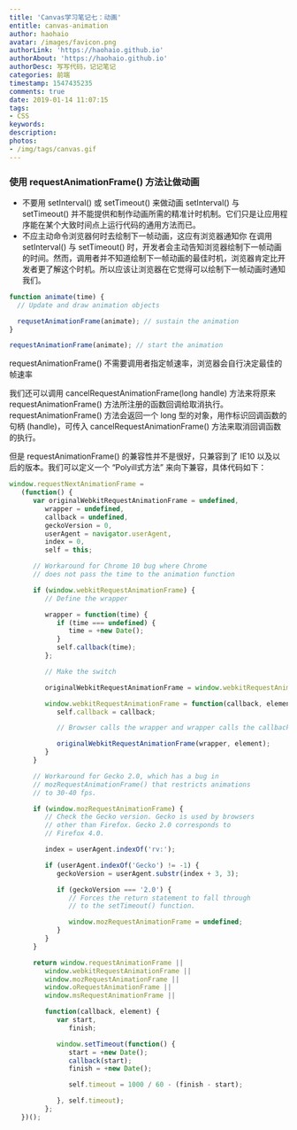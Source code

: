 ```yaml
---
title: 'Canvas学习笔记七：动画'
entitle: canvas-animation
author: haohaio
avatar: /images/favicon.png
authorLink: 'https://haohaio.github.io'
authorAbout: 'https://haohaio.github.io'
authorDesc: 写写代码，记记笔记
categories: 前端
timestamp: 1547435235
comments: true
date: 2019-01-14 11:07:15
tags:
- CSS
keywords:
description:
photos:
- /img/tags/canvas.gif
---
```


### 使用 requestAnimationFrame() 方法让做动画

- 不要用 setInterval() 或 setTimeout() 来做动画
  setInterval() 与 setTimeout() 并不能提供和制作动画所需的精准计时机制。它们只是让应用程序能在某个大致时间点上运行代码的通用方法而已。
- 不应主动命令浏览器何时去绘制下一帧动画，这应有浏览器通知你
  在调用 setInterval() 与 setTimeout() 时，开发者会主动告知浏览器绘制下一帧动画的时间。然而，调用者并不知道绘制下一帧动画的最佳时机，浏览器肯定比开发者更了解这个时机。所以应该让浏览器在它觉得可以绘制下一帧动画时通知我们。

```javascript
function animate(time) {
  // Update and draw animation objects

  requsetAnimationFrame(animate); // sustain the animation
}

requestAnimationFrame(animate); // start the animation
```

requestAnimationFrame() 不需要调用者指定帧速率，浏览器会自行决定最佳的帧速率

我们还可以调用 cancelRequestAnimationFrame(long handle) 方法来将原来 requestAnimationFrame() 方法所注册的函数回调给取消执行。requestAnimationFrame() 方法会返回一个 long 型的对象，用作标识回调函数的句柄 (handle)，可传入 cancelRequestAnimationFrame() 方法来取消回调函数的执行。

但是 requestAnimationFrame() 的兼容性并不是很好，只兼容到了 IE10 以及以后的版本。我们可以定义一个 “Polyill式方法” 来向下兼容，具体代码如下：

```javascript
window.requestNextAnimationFrame =
   (function() {
      var originalWebkitRequestAnimationFrame = undefined,
         wrapper = undefined,
         callback = undefined,
         geckoVersion = 0,
         userAgent = navigator.userAgent,
         index = 0,
         self = this;

      // Workaround for Chrome 10 bug where Chrome
      // does not pass the time to the animation function

      if (window.webkitRequestAnimationFrame) {
         // Define the wrapper

         wrapper = function(time) {
            if (time === undefined) {
               time = +new Date();
            }
            self.callback(time);
         };

         // Make the switch

         originalWebkitRequestAnimationFrame = window.webkitRequestAnimationFrame;

         window.webkitRequestAnimationFrame = function(callback, element) {
            self.callback = callback;

            // Browser calls the wrapper and wrapper calls the callback

            originalWebkitRequestAnimationFrame(wrapper, element);
         }
      }

      // Workaround for Gecko 2.0, which has a bug in
      // mozRequestAnimationFrame() that restricts animations
      // to 30-40 fps.

      if (window.mozRequestAnimationFrame) {
         // Check the Gecko version. Gecko is used by browsers
         // other than Firefox. Gecko 2.0 corresponds to
         // Firefox 4.0.

         index = userAgent.indexOf('rv:');

         if (userAgent.indexOf('Gecko') != -1) {
            geckoVersion = userAgent.substr(index + 3, 3);

            if (geckoVersion === '2.0') {
               // Forces the return statement to fall through
               // to the setTimeout() function.

               window.mozRequestAnimationFrame = undefined;
            }
         }
      }

      return window.requestAnimationFrame ||
         window.webkitRequestAnimationFrame ||
         window.mozRequestAnimationFrame ||
         window.oRequestAnimationFrame ||
         window.msRequestAnimationFrame ||

         function(callback, element) {
            var start,
               finish;

            window.setTimeout(function() {
               start = +new Date();
               callback(start);
               finish = +new Date();

               self.timeout = 1000 / 60 - (finish - start);

            }, self.timeout);
         };
   })();
```
